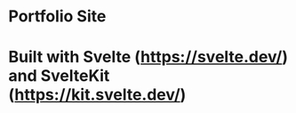 # Portfolio Site  
# Built with Svelte (https://svelte.dev/) and SvelteKit (https://kit.svelte.dev/)